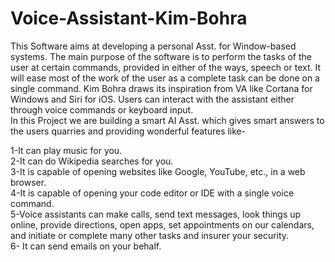 # Voice-Assistant-Kim-Bohra

This Software aims at developing a personal Asst.  for Window-based systems. The main purpose of the software is to perform the tasks of the user at certain commands, provided in either of the ways, speech or text. It will ease most of the work of the user as a complete task can be done on a single command. Kim Bohra draws its inspiration from VA like Cortana for Windows and Siri for iOS. Users can interact with the assistant either through voice commands or keyboard input.  
   In this Project we are building a smart AI Asst. which gives smart answers to the users quarries and providing wonderful features like-

  1-It can play music for you.<br>
  2-It can do Wikipedia searches for you.<br>
  3-It is capable of opening websites like Google, YouTube, etc., in a web browser.<br>
  4-It is capable of opening your code editor or IDE with a single voice command.<br>
  5-Voice assistants can make calls, send text messages, look things up online, provide directions, open apps, set appointments on our calendars, and initiate or complete many other tasks and insurer your security.<br>
  6- It can send emails on your behalf.<br>
